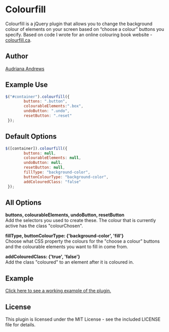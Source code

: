 Colourfill
==========
Colourfill is a jQuery plugin that allows you to change the background colour of elements on your screen based on “choose a colour” buttons you specify. Based on code I wrote for an online colouring book website - <a href="https://audrianaandrews.com/portfolio/colourfill-plugin-test/" target="_blank">colourfill.ca</a>.

Author
-------
<a href="http://audrianaandrews.com" target="_blank">Audriana Andrews</a>

Example Use
---------
```javascript
$("#container").colourfill({
        buttons: ".button",
        colourableElements:".box",
        undoButton: ".undo",
        resetButton: ".reset"
 });
```

Default Options
---------------
```javascript
$([container]).colourfill({
        buttons: null,
        colourableElements: null,
        undoButton: null,
        resetButton: null, 
        fillType: "background-color", 
        buttonColourType: "background-color", 
        addColouredClass: "false" 
 });
```

All Options
-----------
**buttons, colourableElements, undoButton, resetButton**<br>
Add the selectors you used to create these. The colour that is currently active has the class "colourChosen".

**fillType, buttonColourType: {'background-color', 'fill'}**<br>
Choose what CSS property the colours for the "choose a colour" buttons and the colourable elements you want to fill in come from.

**addColouredClass: {'true', 'false'}**<br>
Add the class "coloured" to an element after it is coloured in.

Example
--------
<a href="http://audrianaandrews.com/examples/colourfill-plugin-test/" target="_blank">Click here to see a working example of the plugin.</a>

License
-------
This plugin is licensed under the MIT License - see the included LICENSE file for details.
